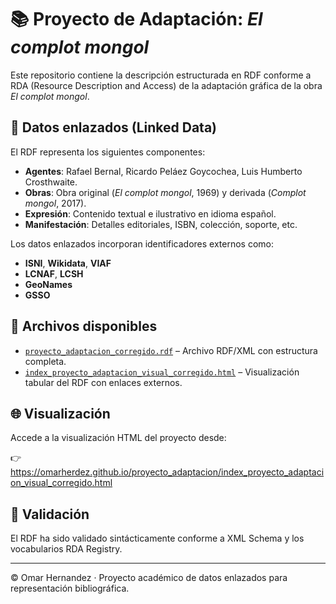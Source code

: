 
# 📚 Proyecto de Adaptación: *El complot mongol*

Este repositorio contiene la descripción estructurada en RDF conforme a RDA (Resource Description and Access) de la adaptación gráfica de la obra *El complot mongol*.

## 🔗 Datos enlazados (Linked Data)

El RDF representa los siguientes componentes:

- **Agentes**: Rafael Bernal, Ricardo Peláez Goycochea, Luis Humberto Crosthwaite.
- **Obras**: Obra original (*El complot mongol*, 1969) y derivada (*Complot mongol*, 2017).
- **Expresión**: Contenido textual e ilustrativo en idioma español.
- **Manifestación**: Detalles editoriales, ISBN, colección, soporte, etc.

Los datos enlazados incorporan identificadores externos como:
- **ISNI**, **Wikidata**, **VIAF**
- **LCNAF**, **LCSH**
- **GeoNames**
- **GSSO**

## 📄 Archivos disponibles

- [`proyecto_adaptacion_corregido.rdf`](proyecto_adaptacion_corregido.rdf) – Archivo RDF/XML con estructura completa.
- [`index_proyecto_adaptacion_visual_corregido.html`](index_proyecto_adaptacion_visual_corregido.html) – Visualización tabular del RDF con enlaces externos.

## 🌐 Visualización

Accede a la visualización HTML del proyecto desde:

👉 https://omarherdez.github.io/proyecto_adaptacion/index_proyecto_adaptacion_visual_corregido.html

## 🧪 Validación

El RDF ha sido validado sintácticamente conforme a XML Schema y los vocabularios RDA Registry.

---

© Omar Hernandez · Proyecto académico de datos enlazados para representación bibliográfica.

